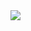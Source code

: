 

<img src="https://img.shields.io/badge/React-61DAFB?style=flat&logo=TypeScript&logoColor=white"/>
